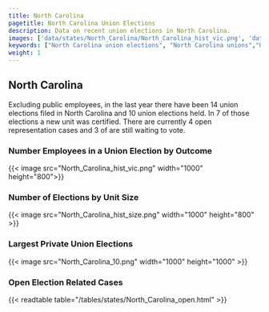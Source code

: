 ```yaml
---
title: North Carolina
pagetitle: North Carolina Union Elections
description: Data on recent union elections in North Carolina.
images: ['data/states/North_Carolina/North_Carolina_hist_vic.png', 'data/states/North_Carolina/North_Carolina_hist_size.png', 'data/states/North_Carolina/North_Carolina_10.png']
keywords: ["North Carolina union elections", "North Carolina unions","Union elections"]
weight: 1
---
```

##  North Carolina

Excluding public employees, in the last year there have been 14 union elections filed in North Carolina and 10 union elections held. In 7 of those elections a new unit was certified. There are currently 4 open representation cases and 3 of are still waiting to vote.

### Number Employees in a Union Election by Outcome
{{< image src="North_Carolina_hist_vic.png" width="1000" height="800">}}

### Number of Elections by Unit Size
{{< image src="North_Carolina_hist_size.png" width="1000" height="800" >}}

### Largest Private Union Elections
{{< image src="North_Carolina_10.png" width="1000" height="1000"  >}}

### Open Election Related Cases
{{< readtable table="/tables/states/North_Carolina_open.html" >}}

